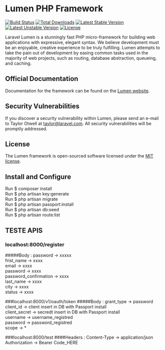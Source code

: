 # Lumen PHP Framework

[![Build Status](https://travis-ci.org/laravel/lumen-framework.svg)](https://travis-ci.org/laravel/lumen-framework)
[![Total Downloads](https://poser.pugx.org/laravel/lumen-framework/d/total.svg)](https://packagist.org/packages/laravel/lumen-framework)
[![Latest Stable Version](https://poser.pugx.org/laravel/lumen-framework/v/stable.svg)](https://packagist.org/packages/laravel/lumen-framework)
[![Latest Unstable Version](https://poser.pugx.org/laravel/lumen-framework/v/unstable.svg)](https://packagist.org/packages/laravel/lumen-framework)
[![License](https://poser.pugx.org/laravel/lumen-framework/license.svg)](https://packagist.org/packages/laravel/lumen-framework)

Laravel Lumen is a stunningly fast PHP micro-framework for building web applications with expressive, elegant syntax. We believe development must be an enjoyable, creative experience to be truly fulfilling. Lumen attempts to take the pain out of development by easing common tasks used in the majority of web projects, such as routing, database abstraction, queueing, and caching.

## Official Documentation

Documentation for the framework can be found on the [Lumen website](https://lumen.laravel.com/docs).

## Security Vulnerabilities

If you discover a security vulnerability within Lumen, please send an e-mail to Taylor Otwell at taylor@laravel.com. All security vulnerabilities will be promptly addressed.

## License

The Lumen framework is open-sourced software licensed under the [MIT license](https://opensource.org/licenses/MIT).
## Install and Configure
Run $ composer install <br>
Run $ php artisan key:generate <br>
Run $ php artisan migrate <br>
Run $ php artisan passport:install <br>
Run $ php artisan db:seed <br>
Run $ php artisan route:list <br>

## TESTE APIS
### localhost:8000/register
#####Body :
password -> xxxxx <br>
frist_name -> xxxx  <br>
email -> xxxx <br>
password -> xxxx <br>
password_confirmation -> xxxx <br>
last_name -> xxxx <br>
city -> xxxx <br>
status -> xxxx <br>

###localhost:8000/v1/oauth/token
#####Body :
grant_type -> password <br>
client_id ->  client insert in DB with Passport install <br>
client_secret -> secredt insert in DB with Passport install <br>
username -> username_registred <br>
password -> password_registred <br>
scope -> *  <br>

###localhost:8000/test
####Headers :
Content-Type -> application/json <br>
Authorization -> Bearer Code_HERE <br>
